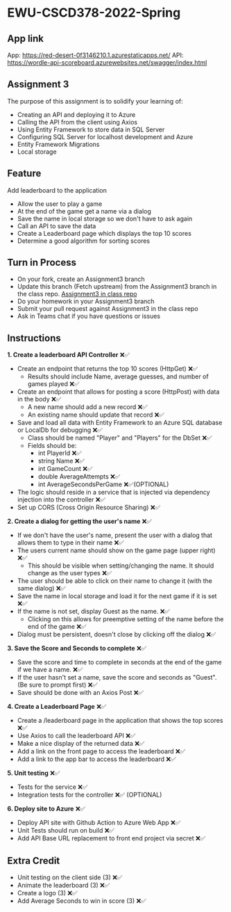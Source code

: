 # EWU-CSCD378-2022-Spring

## App link
App:
https://red-desert-0f3146210.1.azurestaticapps.net/
API:
https://wordle-api-scoreboard.azurewebsites.net/swagger/index.html

## Assignment 3

The purpose of this assignment is to solidify your learning of:
- Creating an API and deploying it to Azure
- Calling the API from the client using Axios
- Using Entity Framework to store data in SQL Server
- Configuring SQL Server for localhost development and Azure
- Entity Framework Migrations
- Local storage

## Feature
Add leaderboard to the application
- Allow the user to play a game
- At the end of the game get a name via a dialog
- Save the name in local storage so we don't have to ask again
- Call an API to save the data
- Create a Leaderboard page which displays the top 10 scores
- Determine a good algorithm for sorting scores

## Turn in Process
- On your fork, create an Assignment3 branch 
- Update this branch (Fetch upstream) from the Assignment3 branch in the class repo. [Assignment3 in class repo](https://github.com/IntelliTect-Samples/EWU-CSCD379-2022-Spring/tree/Assignment3)
- Do your homework in your Assignment3 branch
- Submit your pull request against Assignment3 in the class repo
- Ask in Teams chat if you have questions or issues

## Instructions

**1. Create a leaderboard API Controller** ❌✅
- Create an endpoint that returns the top 10 scores (HttpGet) ❌✅
  - Results should include Name, average guesses, and number of games played ❌✅
- Create an endpoint that allows for posting a score (HttpPost) with data in the body ❌✅
  - A new name should add a new record ❌✅
  - An existing name should update that record ❌✅
- Save and load all data with Entity Framework to an Azure SQL database or LocalDb for debugging ❌✅
  - Class should be named "Player" and "Players" for the DbSet ❌✅
  - Fields should be: 
    - int PlayerId ❌✅
    - string Name ❌✅
    - int GameCount ❌✅
    - double AverageAttempts ❌✅
    - int AverageSecondsPerGame ❌✅(OPTIONAL)
- The logic should reside in a service that is injected via dependency injection into the controller ❌✅
- Set up CORS (Cross Origin Resource Sharing) ❌✅

**2. Create a dialog for getting the user's name** ❌✅
- If we don't have the user's name, present the user with a dialog that allows them to type in their name ❌✅
- The users current name should show on the game page (upper right) ❌✅
  - This should be visible when setting/changing the name. It should change as the user types ❌✅
- The user should be able to click on their name to change it (with the same dialog) ❌✅
- Save the name in local storage and load it for the next game if it is set ❌✅
- If the name is not set, display Guest as the name. ❌✅
  - Clicking on this allows for preemptive setting of the name before the end of the game ❌✅
- Dialog must be persistent, doesn't close by clicking off the dialog ❌✅

**3. Save the Score and Seconds to complete** ❌✅
- Save the score and time to complete in seconds at the end of the game if we have a name. ❌✅
- If the user hasn't set a name, save the score and seconds as "Guest". (Be sure to prompt first) ❌✅
- Save should be done with an Axios Post ❌✅

**4. Create a Leaderboard Page** ❌✅
- Create a /leaderboard page in the application that shows the top scores ❌✅
- Use Axios to call the leaderboard API ❌✅
- Make a nice display of the returned data ❌✅
- Add a link on the front page to access the leaderboard ❌✅
- Add a link to the app bar to access the leaderboard ❌✅

**5. Unit testing** ❌✅
- Tests for the service ❌✅
- Integration tests for the controller ❌✅ (OPTIONAL)

**6. Deploy site to Azure** ❌✅
- Deploy API site with Github Action to Azure Web App ❌✅
- Unit Tests should run on build ❌✅
- Add API Base URL replacement to front end project via secret ❌✅


## Extra Credit

- Unit testing on the client side (3) ❌✅
- Animate the leaderboard (3) ❌✅
- Create a logo (3) ❌✅
- Add Average Seconds to win in score (3) ❌✅
